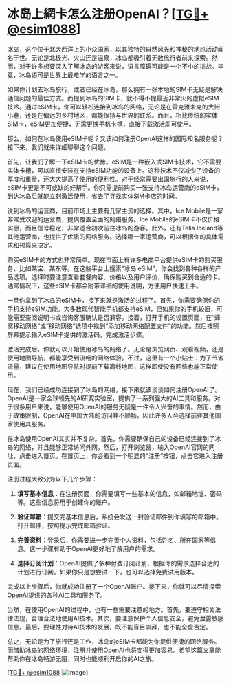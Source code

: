 # 冰岛上網卡怎么注册OpenAI？[[TG💪+ @esim1088](https://t.me/s/esim1088)]

冰岛，这个位于北大西洋上的小众国家，以其独特的自然风光和神秘的地热活动闻名于世。无论是北极光、火山还是温泉，冰岛都吸引着无数旅行者前来探索。然而，对于许多想要深入了解冰岛的游客来说，语言障碍可能是一个不小的挑战。毕竟，冰岛语可是世界上最难学的语言之一。

如果你计划去冰岛旅行，或者已经在冰岛，那么拥有一张本地的SIM卡无疑是解决通信问题的最佳方式。而提到冰岛的SIM卡，就不得不提最近非常火的虚拟eSIM技术。通过eSIM卡，你可以轻松连接到冰岛的网络，无论是在雷克雅未克的大街小巷，还是在偏远的乡村地区，都能保持与世界的联系。而且，相比传统的实体SIM卡，eSIM更加便捷，无需更换手机卡槽，直接下载激活即可使用。

那么，如何在冰岛使用eSIM卡呢？又该如何注册OpenAI这样的国际知名服务呢？接下来，我们就来详细聊聊这个问题。

首先，让我们了解一下eSIM卡的优势。eSIM是一种嵌入式SIM卡技术，它不需要实体卡槽，可以直接安装在支持eSIM功能的设备上。这种技术不仅减少了设备的厚度和重量，还大大提高了使用的便利性。对于经常需要出国旅行的人来说，eSIM卡更是不可或缺的好帮手。你只需提前购买一张支持冰岛运营商的eSIM卡，到达冰岛后就能立刻激活使用，省去了寻找实体SIM卡店的时间。

说到冰岛的运营商，目前市场上主要有几家主流的选择。其中，Ice Mobile是一家非常受欢迎的运营商，提供覆盖全面的网络服务。Ice Mobile的eSIM卡不仅价格实惠，而且信号稳定，非常适合初次前往冰岛的游客。此外，还有Telia Iceland等其他运营商，也提供了优质的网络服务。选择哪一家运营商，可以根据你的具体需求和预算来决定。

购买eSIM卡的方式也非常简单。现在市面上有许多电商平台提供eSIM卡的购买服务，比如某宝、某东等。在这些平台上搜索“冰岛 eSIM”，你会找到各种各样的产品选项。选择时要注意查看套餐内容、价格以及用户评价，确保购买到合适的卡。通常情况下，这些eSIM卡都会附带详细的使用说明，方便用户快速上手。

一旦你拿到了冰岛的eSIM卡，接下来就是激活的过程了。首先，你需要确保你的手机支持eSIM功能。大多数现代智能手机都支持eSIM，但如果你的手机较旧，可能需要查阅说明书或咨询客服确认是否兼容。接着，打开手机的设置页面，在“蜂窝移动网络”或“移动网络”选项中找到“添加移动网络配置文件”的功能。然后按照屏幕提示输入eSIM卡提供的激活码，完成激活步骤。

激活完成后，你就可以开始使用冰岛的网络了。无论是浏览网页、观看视频，还是使用地图导航，都能享受到流畅的网络体验。不过，这里有一个小贴士：为了节省流量，建议在使用地图导航时提前下载离线地图，这样即使没有网络也能正常使用。

现在，我们已经成功连接到了冰岛的网络，接下来就该谈谈如何注册OpenAI了。OpenAI是一家全球领先的AI研究实验室，提供了一系列强大的AI工具和服务。对于很多用户来说，能够使用OpenAI的服务无疑是一件令人兴奋的事情。然而，由于政策限制，OpenAI在中国大陆的访问并不顺畅，因此许多人会选择前往其他国家使用其服务。

在冰岛使用OpenAI其实并不复杂。首先，你需要确保自己的设备已经连接到了冰岛的网络，并且能够正常访问外网。然后，打开浏览器，输入OpenAI官网的网址，点击进入首页。在首页上，你会看到一个明显的“注册”按钮，点击它进入注册页面。

注册过程大致分为以下几个步骤：

1. **填写基本信息**：在注册页面，你需要填写一些基本的信息，如邮箱地址、密码等。这些信息将用于创建你的账户。

2. **验证邮箱**：提交完基本信息后，系统会发送一封验证邮件到你填写的邮箱中。打开邮件，按照提示完成邮箱验证。

3. **完善资料**：登录后，你需要进一步完善个人资料，包括姓名、所在国家等信息。这一步骤有助于OpenAI更好地了解用户的需求。

4. **选择订阅计划**：OpenAI提供了多种付费订阅计划，根据你的需求选择合适的计划进行订阅。如果你只是想尝试一下，也可以选择免费试用版本。

完成以上步骤后，你就成功注册了一个OpenAI账户。接下来，你就可以尽情探索OpenAI提供的各种AI工具和服务了。

当然，在使用OpenAI的过程中，也有一些需要注意的地方。首先，要遵守相关法律法规，合理合法地使用AI技术。其次，要注意保护个人信息安全，避免泄露敏感信息。最后，要理性对待AI技术的发展，既不能盲目崇拜，也不能全盘否定。

总之，无论是为了旅行还是工作，冰岛的eSIM卡都能为你提供便捷的网络服务。而借助冰岛的网络环境，注册并使用OpenAI也将变得更加容易。希望这篇文章能帮助你在冰岛畅游无阻，同时也能顺利开启你的AI之旅。

[[TG💪+ @esim1088](https://t.me/s/esim1088) ![Image](https://i.postimg.cc/4NQfJmqS/Snipaste-2025-05-13-00-14-12.png)]